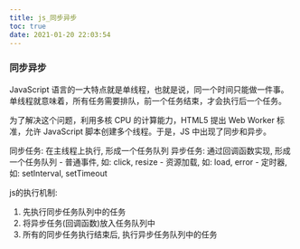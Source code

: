 ```yaml
---
title: js_同步异步
toc: true
date: 2021-01-20 22:03:54
---
```


### 同步异步
JavaScript 语言的一大特点就是单线程，也就是说，同一个时间只能做一件事。单线程就意味着，所有任务需要排队，前一个任务结束，才会执行后一个任务。

为了解决这个问题，利用多核 CPU 的计算能力，HTML5 提出 Web Worker 标准，允许 JavaScript 脚本创建多个线程。于是，JS 中出现了同步和异步。


同步任务: 在主线程上执行, 形成一个任务队列
异步任务: 通过回调函数实现, 形成一个任务队列
    - 普通事件, 如: click, resize
    - 资源加载, 如: load, error
    - 定时器, 如: setInterval, setTimeout

js的执行机制:
1. 先执行同步任务队列中的任务
2. 将异步任务(回调函数)放入任务队列中
3. 所有的同步任务执行结束后, 执行异步任务队列中的任务

